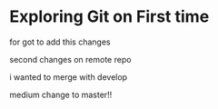 # Exploring Git on First time

for got to add this changes

second changes on remote repo

i wanted to merge with develop

medium change to master!!
